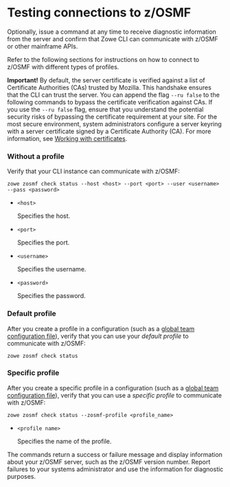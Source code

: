 # Testing connections to z/OSMF

Optionally, issue a command at any time to receive diagnostic information from the server and confirm that Zowe CLI can communicate with z/OSMF or other mainframe APIs.

Refer to the following sections for instructions on how to connect to z/OSMF with different types of profiles.

**Important!** By default, the server certificate is verified against a list of Certificate Authorities (CAs) trusted by Mozilla. This handshake ensures that the CLI can trust the server. You can append the flag `--ru false` to the following commands to bypass the certificate verification against CAs. If you use the `--ru false` flag, ensure that you understand the potential security risks of bypassing the certificate requirement at your site. For the most secure environment, system administrators configure a server keyring with a server certificate signed by a Certificate Authority (CA). For more information, see [Working with certificates](../user-guide/cli-using-working-certificates).

### Without a profile

Verify that your CLI instance can communicate with z/OSMF:

```
zowe zosmf check status --host <host> --port <port> --user <username> --pass <password>
```

- `<host>`

    Specifies the host.

- `<port>`

    Specifies the port.

- `<username>`

    Specifies the username.

- `<password>`

    Specifies the password.

### Default profile

After you create a profile in a configuration (such as a [global team configuration file](../user-guide/cli-using-initializing-team-configuration)), verify that you can use your *default profile* to communicate with z/OSMF:

```
zowe zosmf check status
```

### Specific profile

After you create a specific profile in a configuration (such as a [global team configuration file](../user-guide/cli-using-initializing-team-configuration)), verify that you can use a *specific profile* to communicate with z/OSMF:

```
zowe zosmf check status --zosmf-profile <profile_name>
```

- `<profile name>`

    Specifies the name of the profile.

The commands return a success or failure message and display information about your z/OSMF server, such as the z/OSMF version number. Report failures to your systems administrator and use the information for diagnostic purposes.